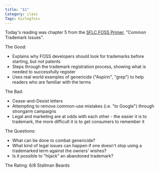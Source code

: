 ```yaml
---
title: "$1"
Category: class
Tags: bizlegfoss
---
```


Today's reading was chapter 5 from the [SFLC FOSS Primer][primer], "Common Trademark Issues".

The Good:

- Explains why FOSS developers should look for trademarks before starting, but not patents
- Steps through the trademark registration process, showing what is needed to successfully register
- Uses real world examples of genericide ("Aspirin", "grep") to help readers who are familiar with the terms

The Bad:

- Cease-and-Desist letters
- Attempting to remove common-use mistakes (i.e. "to Google") through strongarm campaigns
- Legal and marketing are at odds with each other - the easier it is to trademark, the more difficult it is to get consumers to remember it

The Questions:

- What can be done to combat genericide?
- What kind of legal issues can happen if one doesn't stop using a trademarked term against the owners' wishes?
- Is it possible to "hijack" an abandoned trademark?

The Rating: 6/8 Stallman Beards

[primer]: http://bizlegfoss-ritigm.rhcloud.com/static/books/foss-primer.pdf

